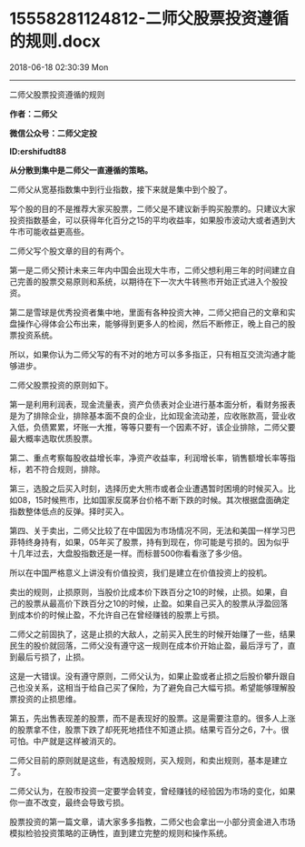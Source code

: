 # 15558281124812-二师父股票投资遵循的规则.docx

2018-06-18 02:30:39 Mon

----

二师父股票投资遵循的规则

__作者：二师父__

__微信公众号：二师父定投__

__ID:ershifudt88__

__从分散到集中是二师父一直遵循的策略。__

二师父从宽基指数集中到行业指数，接下来就是集中到个股了。

写个股的目的不是推荐大家买股票，二师父是不建议新手购买股票的。只建议大家投资指数基金，可以获得年化百分之15的平均收益率，如果股市波动大或者遇到大牛市可能收益更高些。

二师父写个股文章的目的有两个。

第一是二师父预计未来三年内中国会出现大牛市，二师父想利用三年的时间建立自己完善的股票交易原则和系统，以期待在下一次大牛转熊市开始正式进入个股投资。

第二是雪球是优秀投资者集中地，里面有各种投资大神，二师父把自己的文章和实盘操作心得体会公布出来，能够得到更多人的检阅，然后不断修正，晚上自己的股票投资系统。

所以，如果你认为二师父写的有不对的地方可以多多指正，只有相互交流沟通才能够进步。

二师父股票投资的原则如下。

第一是利用利润表，现金流量表，资产负债表对企业进行基本面分析，看财务报表是为了排除企业，排除基本面不良的企业，比如现金流动差，应收账款高，营业收入低，负债累累，坏账一大推，等等只要有一个因素不好，该企业排除，二师父要最大概率选取优质股票。

第二、重点考察每股收益增长率，净资产收益率，利润增长率，销售额增长率等指标，若不符合规则，排除。

第三，选股之后买入时刻，选择历史大熊市或者企业遭遇暂时困境的时候买入。比如08，15时候熊市，比如国家反腐茅台价格不断下跌的时候。其次根据盘面确定指数整体低点的反弹。择时买入。

第四、关于卖出，二师父比较了在中国因为市场情况不同，无法和美国一样学习巴菲特终身持有，如果，05年买了股票，持有到现在，你可能是亏损的。因为似乎十几年过去，大盘股指数还是一样。而标普500你看看涨了多少倍。

所以在中国严格意义上讲没有价值投资，我们是建立在价值投资上的投机。

卖出的规则，止损原则，当股价比成本价下跌百分之10的时候，止损。如果，自己的股票从最高价下跌百分之10的时候，止盈。如果自己买入的股票从浮盈回落到成本价的时候止盈，不允许自己在曾经赚钱的股票上亏损。

二师父之前固执了，这是止损的大敌人，之前买入民生的时候开始赚了一些，结果民生的股价就回落，二师父没有遵守这一规则在成本价开始止盈，最后浮亏了，直到最后亏损了，止损。

这是一大错误。没有遵守原则，二师父认为，如果止盈或者止损之后股价攀升跟自己也没关系，这相当于给自己买了保险，为了避免自己大幅亏损。希望能够理解股票投资的止损思维。

第五，先出售表现差的股票，而不是表现好的股票。这是需要注意的。很多人上涨的股票拿不住，股票下跌了却死死地捂住不知道止损。结果亏百分之6，7十。很可怕。中产就是这样被消灭的。

二师父目前的原则就是这些，有选股规则，买入规则，和卖出规则，基本是建立了。

二师父认为，在股市投资一定要学会转变，曾经赚钱的经验因为市场的变化，如果你一直不改变，最终会导致亏损。

股票投资的第一篇文章，请大家多多指教，二师父也会拿出一小部分资金进入市场模拟检验投资策略的正确性，直到建立完整的规则和操作系统。


